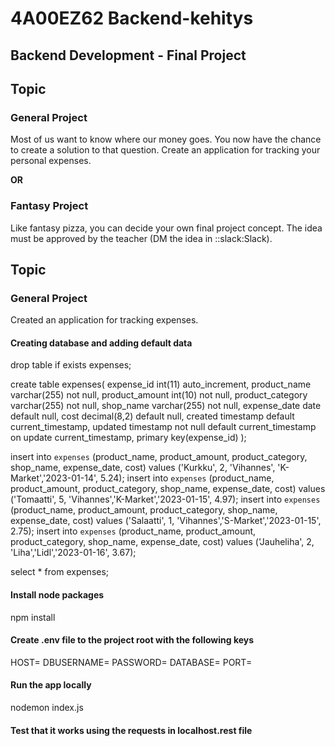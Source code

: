 # 4A00EZ62 Backend-kehitys

## Backend Development - Final Project

## Topic

### General Project

Most of us want to know where our money goes. You now have the chance to create a solution to that question. Create an application for tracking your personal expenses.

**OR**

### Fantasy Project

Like fantasy pizza, you can decide your own final project concept.
The idea must be approved by the teacher (DM the idea in ::slack:Slack).

## Topic

### General Project

Created an application for tracking expenses.

#### Creating database and adding default data

drop table if exists expenses;

create table expenses(
expense_id int(11) auto_increment,
product_name varchar(255) not null,
product_amount int(10) not null,
product_category varchar(255) not null,
shop_name varchar(255) not null,
expense_date date default null,
cost decimal(8,2) default null,
created timestamp default current_timestamp,
updated timestamp not null default current_timestamp on update current_timestamp,
primary key(expense_id)
);

insert into `expenses` (product_name, product_amount, product_category, shop_name, expense_date, cost) values ('Kurkku', 2, 'Vihannes', 'K-Market','2023-01-14', 5.24);
insert into `expenses` (product_name, product_amount, product_category, shop_name, expense_date, cost) values ('Tomaatti', 5, 'Vihannes','K-Market','2023-01-15', 4.97);
insert into `expenses` (product_name, product_amount, product_category, shop_name, expense_date, cost) values ('Salaatti', 1, 'Vihannes','S-Market','2023-01-15', 2.75);
insert into `expenses` (product_name, product_amount, product_category, shop_name, expense_date, cost) values ('Jauheliha', 2, 'Liha','Lidl','2023-01-16', 3.67);

select \* from expenses;

#### Install node packages

npm install

#### Create .env file to the project root with the following keys

HOST=
DBUSERNAME=
PASSWORD=
DATABASE=
PORT=

#### Run the app locally

nodemon index.js

#### Test that it works using the requests in localhost.rest file
